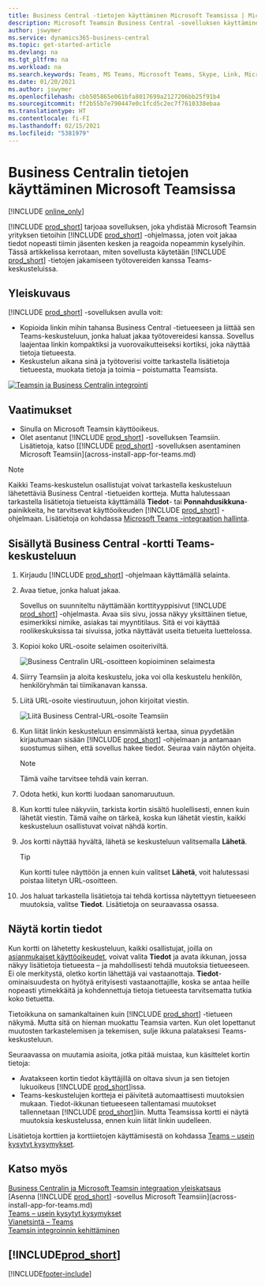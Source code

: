 ```yaml
---
title: Business Central -tietojen käyttäminen Microsoft Teamsissa | Microsoft Docs
description: Microsoft Teamsin Business Central -sovelluksen käyttäminen.
author: jswymer
ms.service: dynamics365-business-central
ms.topic: get-started-article
ms.devlang: na
ms.tgt_pltfrm: na
ms.workload: na
ms.search.keywords: Teams, MS Teams, Microsoft Teams, Skype, Link, Microsoft 365, collaborate, collaboration, teamwork
ms.date: 01/20/2021
ms.author: jswymer
ms.openlocfilehash: cbb505865e061bfa8017699a2127206bb25f91b4
ms.sourcegitcommit: ff2b55b7e790447e0c1fcd5c2ec7f7610338ebaa
ms.translationtype: HT
ms.contentlocale: fi-FI
ms.lasthandoff: 02/15/2021
ms.locfileid: "5381979"
---
```

# <a name="working-with-business-central-data-in-microsoft-teams"></a>Business Centralin tietojen käyttäminen Microsoft Teamsissa

[!INCLUDE [online_only](includes/online_only.md)]

[!INCLUDE [prod_short](includes/prod_short.md)] tarjoaa sovelluksen, joka yhdistää Microsoft Teamsin yrityksen tietoihin [!INCLUDE [prod_short](includes/prod_short.md)] -ohjelmassa, joten voit jakaa tiedot nopeasti tiimin jäsenten kesken ja reagoida nopeammin kyselyihin. Tässä artikkelissa kerrotaan, miten sovellusta käytetään [!INCLUDE [prod_short](includes/prod_short.md)] -tietojen jakamiseen työtovereiden kanssa Teams-keskusteluissa.

## <a name="overview"></a>Yleiskuvaus

[!INCLUDE [prod_short](includes/prod_short.md)] -sovelluksen avulla voit:

- Kopioida linkin mihin tahansa Business Central -tietueeseen ja liittää sen Teams-keskusteluun, jonka haluat jakaa työtovereidesi kanssa. Sovellus laajentaa linkin kompaktiksi ja vuorovaikutteiseksi kortiksi, joka näyttää tietoja tietueesta.
- Keskustelun aikana sinä ja työtoverisi voitte tarkastella lisätietoja tietueesta, muokata tietoja ja toimia – poistumatta Teamsista.

[![Teamsin ja Business Centralin integrointi](media/teams-intro-v3.png)](media/teams-intro-v3.png#lightbox)

## <a name="prerequisites"></a>Vaatimukset

- Sinulla on Microsoft Teamsin käyttöoikeus.
- Olet asentanut [!INCLUDE [prod_short](includes/prod_short.md)] -sovelluksen Teamsiin. Lisätietoja, katso [[!INCLUDE [prod_short](includes/prod_short.md)] -sovelluksen asentaminen Microsoft Teamsiin](across-install-app-for-teams.md)

> [!NOTE]
> Kaikki Teams-keskustelun osallistujat voivat tarkastella keskusteluun lähetettäviä Business Central -tietueiden kortteja. Mutta halutessaan tarkastella lisätietoja tietueista käyttämällä **Tiedot**- tai **Ponnahdusikkuna**-painikkeita, he tarvitsevat käyttöoikeuden [!INCLUDE [prod_short](includes/prod_short.md)] -ohjelmaan. Lisätietoja on kohdassa [Microsoft Teams -integraation hallinta](admin-teams-integration.md#minimum-requirements-1).

## <a name="include-a-business-central-card-in-a-teams-conversation"></a>Sisällytä Business Central -kortti Teams-keskusteluun

1. Kirjaudu [!INCLUDE [prod_short](includes/prod_short.md)] -ohjelmaan käyttämällä selainta.
2. Avaa tietue, jonka haluat jakaa.

    Sovellus on suunniteltu näyttämään korttityyppisivut [!INCLUDE [prod_short](includes/prod_short.md)] -ohjelmasta. Avaa siis sivu, jossa näkyy yksittäinen tietue, esimerkiksi nimike, asiakas tai myyntitilaus. Sitä ei voi käyttää roolikeskuksissa tai sivuissa, jotka näyttävät useita tietueita luettelossa.

3. Kopioi koko URL-osoite selaimen osoiteriviltä.

   ![Business Centralin URL-osoitteen kopioiminen selaimesta](media/teams-url-v2.png)
4. Siirry Teamsiin ja aloita keskustelu, joka voi olla keskustelu henkilön, henkilöryhmän tai tiimikanavan kanssa.

    <!--Teams imposes a few limitations here eg. you cannot unfurl a link during a Voice/Video call :/ We should probably only mention this in a Troubleshooting section (and i hope it will also be fixed soon)-->
5. Liitä URL-osoite viestiruutuun, johon kirjoitat viestin.

   ![Liitä Business Central-URL-osoite Teamsiin](media/teams-paste-url-v2.png)
6. Kun liität linkin keskusteluun ensimmäistä kertaa, sinua pyydetään kirjautumaan sisään [!INCLUDE [prod_short](includes/prod_short.md)] -ohjelmaan ja antamaan suostumus siihen, että sovellus hakee tiedot. Seuraa vain näytön ohjeita.

    > [!NOTE]
    > Tämä vaihe tarvitsee tehdä vain kerran.

7. Odota hetki, kun kortti luodaan sanomaruutuun.

8. Kun kortti tulee näkyviin, tarkista kortin sisältö huolellisesti, ennen kuin lähetät viestin. Tämä vaihe on tärkeä, koska kun lähetät viestin, kaikki keskusteluun osallistuvat voivat nähdä kortin.

9. Jos kortti näyttää hyvältä, lähetä se keskusteluun valitsemalla **Lähetä**.

    > [!TIP]
    > Kun kortti tulee näyttöön ja ennen kuin valitset **Lähetä**, voit halutessasi poistaa liitetyn URL-osoitteen.

10. Jos haluat tarkastella lisätietoja tai tehdä kortissa näytettyyn tietueeseen muutoksia, valitse **Tiedot**. Lisätietoja on seuraavassa osassa.

## <a name="view-card-details"></a>Näytä kortin tiedot

Kun kortti on lähetetty keskusteluun, kaikki osallistujat, joilla on [asianmukaiset käyttöoikeudet](admin-teams-integration.md#permissions), voivat valita **Tiedot** ja avata ikkunan, jossa näkyy lisätietoja tietueesta – ja mahdollisesti tehdä muutoksia tietueeseen. Ei ole merkitystä, oletko kortin lähettäjä vai vastaanottaja. **Tiedot**-ominaisuudesta on hyötyä erityisesti vastaanottajille, koska se antaa heille nopeasti ytimekkäitä ja kohdennettuja tietoja tietueesta tarvitsematta tutkia koko tietuetta.

Tietoikkuna on samankaltainen kuin [!INCLUDE [prod_short](includes/prod_short.md)] -tietueen näkymä. Mutta sitä on hieman muokattu Teamsia varten. Kun olet lopettanut muutosten tarkastelemisen ja tekemisen, sulje ikkuna palataksesi Teams-keskusteluun.

Seuraavassa on muutamia asioita, jotka pitää muistaa, kun käsittelet kortin tietoja:

- Avatakseen kortin tiedot käyttäjillä on oltava sivun ja sen tietojen lukuoikeus [!INCLUDE [prod_short](includes/prod_short.md)]issa.
- Teams-keskustelujen kortteja ei päivitetä automaattisesti muutoksien mukaan. Tiedot-ikkunan tietueeseen tallentamasi muutokset tallennetaan [!INCLUDE [prod_short](includes/prod_short.md)]iin. Mutta Teamsissa kortti ei näytä muutoksia keskustelussa, ennen kuin liität linkin uudelleen.

Lisätietoja korttien ja korttiietojen käyttämisestä on kohdassa [Teams – usein kysytyt kysymykset](teams-faq.md).

## <a name="see-also"></a>Katso myös

[Business Centralin ja Microsoft Teamsin integraation yleiskatsaus](across-teams-overview.md)  
[Asenna [!INCLUDE [prod_short](includes/prod_short.md)] -sovellus Microsoft Teamsiin](across-install-app-for-teams.md)  
[Teams – usein kysytyt kysymykset](teams-faq.md)  
[Vianetsintä – Teams](admin-teams-troubleshooting.md)  
[Teamsin integroinnin kehittäminen](/dynamics365/business-central/dev-itpro/developer/devenv-develop-for-teams)  

## [!INCLUDE[prod_short](includes/free_trial_md.md)]  


[!INCLUDE[footer-include](includes/footer-banner.md)]